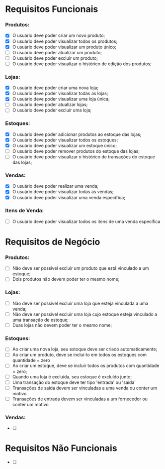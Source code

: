 # Requisitos Funcionais

### Produtos:

- [x] O usuário deve poder criar um novo produto;
- [x] O usuário deve poder visualizar todos os produtos;
- [x] O usuário deve poder visualizar um produto único;
- [ ] O usuário deve poder atualizar um produto;
- [ ] O usuário deve poder excluir um produto;
- [ ] O usuário deve poder visualizar o histórico de edição dos produtos;

### Lojas:

- [x] O usuário deve poder criar uma nova loja;
- [x] O usuário deve poder visualizar todas as lojas;
- [x] O usuário deve poder visualizar uma loja única;
- [ ] O usuário deve poder atualizar lojas;
- [ ] O usuário deve poder excluir uma loja;

### Estoques:

- [x] O usuário deve poder adicionar produtos ao estoque das lojas;
- [x] O usuário deve poder visualizar todos os estoques;
- [x] O usuário deve poder visualizar um estoque único;
- [ ] O usuário deve poder remover produtos do estoque das lojas;
- [ ] O usuário deve poder visualizar o histórico de transações do estoque das lojas;

### Vendas:

- [x] O usuário deve poder realizar uma venda;
- [x] O usuário deve poder visualizar todas as vendas;
- [x] O usuário deve poder visualizar uma venda específica;

### Itens de Venda:

- [ ] O usuário deve poder visualizar todos os itens de uma venda específica

# Requisitos de Negócio

### Produtos:

- [ ] Não deve ser possível excluir um produto que está vinculado a um estoque;
- [ ] Dois produtos não devem poder ter o mesmo nome;

### Lojas:

- [ ] Não deve ser possível excluir uma loja que esteja vinculada a uma venda;
- [ ] Não deve ser possível excluir uma loja cujo estoque esteja vinculado a uma transação de estoque;
- [ ] Duas lojas não devem poder ter o mesmo nome;

### Estoques:

- [ ] Ao criar uma nova loja, seu estoque deve ser criado automaticamente;
- [ ] Ao criar um produto, deve se incluí-lo em todos os estoques com quantidade = zero
- [ ] Ao criar um estoque, deve se incluir todos os produtos com quantidade = zero;
- [ ] Quando uma loja é excluída, seu estoque é excluído junto;
- [ ] Uma transação do estoque deve ter tipo 'entrada' ou 'saída'
- [ ] Transações de saída devem ser vinculadas a uma venda ou conter um motivo
- [ ] Transações de entrada devem ser vinculadas a um fornecedor ou conter um motivo

### Vendas:

- [ ]

# Requisitos Não Funcionais

- [ ]
